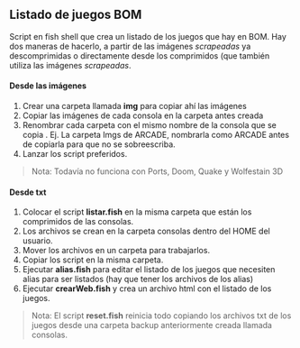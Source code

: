 ## Listado de juegos BOM

Script en fish shell que crea un listado de los juegos que hay en BOM.
Hay dos maneras de hacerlo, a partir de las imágenes *scrapeadas* ya descomprimidas
o directamente desde los comprimidos (que también utiliza las imágenes *scrapeadas*.

#### Desde las imágenes

1. Crear una carpeta llamada **img** para copiar ahí las imágenes
2. Copiar las imágenes de cada consola en la carpeta antes creada
3. Renombrar cada carpeta con el mismo nombre de la consola que se copia
    . Ej. La carpeta Imgs de ARCADE, nombrarla como ARCADE antes de copiarla
    para que no se sobreescriba.
4. Lanzar los script preferidos.

> Nota: Todavía no funciona con Ports, Doom, Quake y Wolfestain 3D

#### Desde txt
1. Colocar el script **listar.fish** en la misma carpeta que están los comprimidos
de las consolas.
2. Los archivos se crean en la carpeta consolas dentro del HOME del usuario.
5. Mover los archivos en un carpeta para trabajarlos.
6. Copiar los script en la misma carpeta.
8. Ejecutar **alias.fish** para editar el listado de los juegos que necesiten 
alias para ser listados (hay que tener los archivos de los alias)
9. Ejecutar **crearWeb.fish** y crea un archivo html con el listado de los juegos.

> Nota: El script **reset.fish** reinicia todo copiando los archivos txt de los
juegos desde una carpeta backup anteriormente creada llamada consolas.
